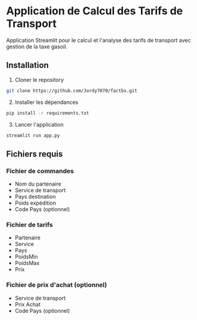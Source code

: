 # Application de Calcul des Tarifs de Transport

Application Streamlit pour le calcul et l'analyse des tarifs de transport avec gestion de la taxe gasoil.

## Installation

1. Cloner le repository
```bash
git clone https://github.com/Jordy7070/factbx.git
```

2. Installer les dépendances
```bash
pip install -r requirements.txt
```

3. Lancer l'application
```bash
streamlit run app.py
```

## Fichiers requis

### Fichier de commandes
- Nom du partenaire
- Service de transport
- Pays destination
- Poids expédition
- Code Pays (optionnel)

### Fichier de tarifs
- Partenaire
- Service
- Pays
- PoidsMin
- PoidsMax
- Prix

### Fichier de prix d'achat (optionnel)
- Service de transport
- Prix Achat
- Code Pays (optionnel)
